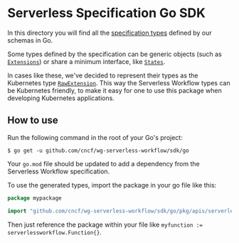 # Serverless Specification Go SDK

In this directory you will find all the [specification types](https://github.com/cncf/wg-serverless-workflow/tree/master/specification/schema) defined by our schemas in Go.

Some types defined by the specification can be generic objects (such as [`Extensions`](https://github.com/cncf/wg-serverless-workflow/tree/master/specification#Extending)) 
or share a minimum interface, like [`States`](https://github.com/cncf/wg-serverless-workflow/tree/master/specification#State-Definition). 

In cases like these, we've decided to represent their types as the Kubernetes type [`RawExtension`](https://kubernetes.io/docs/tasks/extend-kubernetes/custom-resources/custom-resource-definitions/#rawextension).
This way the Serverless Workflow types can be Kubernetes friendly, to make it easy for one to
use this package when developing Kubernetes applications.

## How to use

Run the following command in the root of your Go's project:

```shell script
$ go get -u github.com/cncf/wg-serverless-workflow/sdk/go
```

Your `go.mod` file should be updated to add a dependency from the Serverless Workflow specification.

To use the generated types, import the package in your go file like this:

```go
package mypackage

import "github.com/cncf/wg-serverless-workflow/sdk/go/pkg/apis/serverlessworkflow"
```

Then just reference the package within your file like `myfunction := serverlessworkflow.Function{}`.

